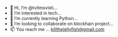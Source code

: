 - 👋 Hi, I’m @tvitmsvleli...
- 👀 I’m interested in tech...
- 🌱 I’m currently learning Python...
- 💞️ I’m looking to collaborate on blockhain project...
- 📫 You reach me ... killthejellyfish@gmail.com

<!---
tvitmsvleli/tvitmsvleli is a ✨ special ✨ repository because its `README.md` (this file) appears on your GitHub profile.
You can click the Preview link to take a look at your changes.
--->
